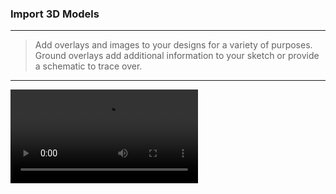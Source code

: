### Import 3D Models
---
   > Add overlays and images to your designs for a variety of purposes. Ground overlays add additional information to your sketch or provide a schematic to trace over. 

---

<video style = "min-width=100%; min-height=100%; width = auto; height = auto;" controls>
  <source src="Videos/Import 3D model.mp4" type="video/mp4">
</video>